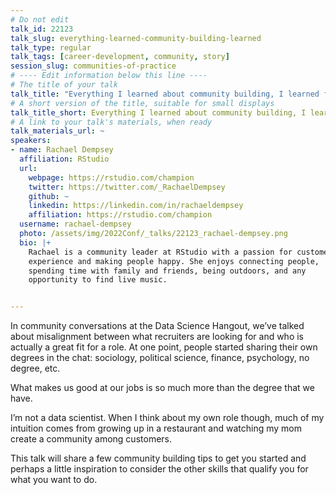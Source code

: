 ```yaml
---
# Do not edit
talk_id: 22123
talk_slug: everything-learned-community-building-learned
talk_type: regular
talk_tags: [career-development, community, story]
session_slug: communities-of-practice
# ---- Edit information below this line ----
# The title of your talk
talk_title: "Everything I learned about community building, I learned from growing up in a restaurant"
# A short version of the title, suitable for small displays
talk_title_short: Everything I learned about community building, I learned from growing up in a restaurant
# A link to your talk's materials, when ready
talk_materials_url: ~
speakers:
- name: Rachael Dempsey
  affiliation: RStudio
  url:
    webpage: https://rstudio.com/champion
    twitter: https://twitter.com/_RachaelDempsey
    github: ~
    linkedin: https://linkedin.com/in/rachaeldempsey
    affiliation: https://rstudio.com/champion
  username: rachael-dempsey
  photo: /assets/img/2022Conf/_talks/22123_rachael-dempsey.png
  bio: |+
    Rachael is a community leader at RStudio with a passion for customer
    experience and making people happy. She enjoys connecting people,
    spending time with family and friends, being outdoors, and any
    opportunity to find live music.


---
```


<!-- ABSTRACT ----
Please write abstract below. You may use simple markdown (links, code style, bold, italics)
-->

In community conversations at the Data Science Hangout, we’ve talked about
misalignment between what recruiters are looking for and who is actually a great
fit for a role. At one point, people started sharing their own degrees in the
chat: sociology, political science, finance, psychology, no degree, etc.

What makes us good at our jobs is so much more than the degree that we have.

I’m not a data scientist. When I think about my own role though, much of my
intuition comes from growing up in a restaurant and watching my mom create a
community among customers.

This talk will share a few community building tips to get you started and
perhaps a little inspiration to consider the other skills that qualify you for
what you want to do.

